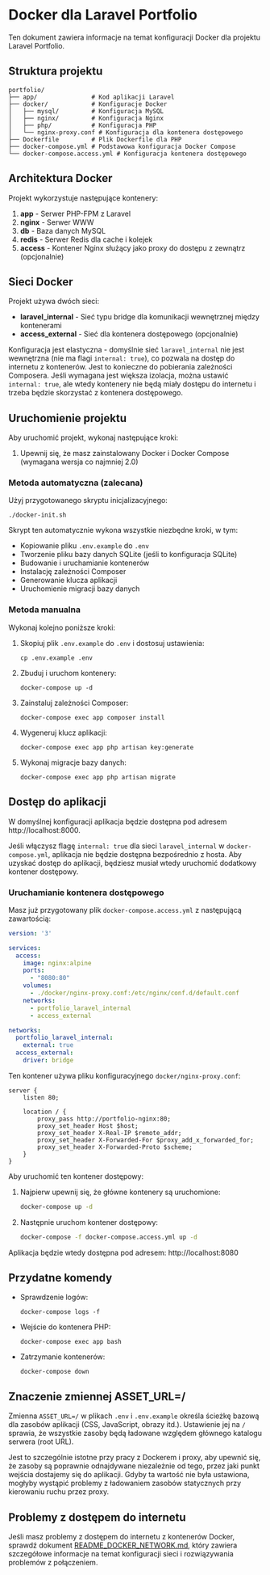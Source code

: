 # Docker dla Laravel Portfolio

Ten dokument zawiera informacje na temat konfiguracji Docker dla projektu Laravel Portfolio.

## Struktura projektu

```
portfolio/
├── app/               # Kod aplikacji Laravel
├── docker/            # Konfiguracje Docker
│   ├── mysql/         # Konfiguracja MySQL
│   ├── nginx/         # Konfiguracja Nginx
│   ├── php/           # Konfiguracja PHP
│   └── nginx-proxy.conf # Konfiguracja dla kontenera dostępowego
├── Dockerfile         # Plik Dockerfile dla PHP
├── docker-compose.yml # Podstawowa konfiguracja Docker Compose
└── docker-compose.access.yml # Konfiguracja kontenera dostępowego
```

## Architektura Docker

Projekt wykorzystuje następujące kontenery:

1. **app** - Serwer PHP-FPM z Laravel
2. **nginx** - Serwer WWW
3. **db** - Baza danych MySQL
4. **redis** - Serwer Redis dla cache i kolejek
5. **access** - Kontener Nginx służący jako proxy do dostępu z zewnątrz (opcjonalnie)

## Sieci Docker

Projekt używa dwóch sieci:
- **laravel_internal** - Sieć typu bridge dla komunikacji wewnętrznej między kontenerami
- **access_external** - Sieć dla kontenera dostępowego (opcjonalnie)

Konfiguracja jest elastyczna - domyślnie sieć `laravel_internal` nie jest wewnętrzna (nie ma flagi `internal: true`), co pozwala na dostęp do internetu z kontenerów. Jest to konieczne do pobierania zależności Composera. Jeśli wymagana jest większa izolacja, można ustawić `internal: true`, ale wtedy kontenery nie będą miały dostępu do internetu i trzeba będzie skorzystać z kontenera dostępowego.

## Uruchomienie projektu

Aby uruchomić projekt, wykonaj następujące kroki:

1. Upewnij się, że masz zainstalowany Docker i Docker Compose (wymagana wersja co najmniej 2.0)

### Metoda automatyczna (zalecana)

Użyj przygotowanego skryptu inicjalizacyjnego:
   ```
   ./docker-init.sh
   ```

Skrypt ten automatycznie wykona wszystkie niezbędne kroki, w tym:
- Kopiowanie pliku `.env.example` do `.env`
- Tworzenie pliku bazy danych SQLite (jeśli to konfiguracja SQLite)
- Budowanie i uruchamianie kontenerów
- Instalację zależności Composer
- Generowanie klucza aplikacji
- Uruchomienie migracji bazy danych

### Metoda manualna

Wykonaj kolejno poniższe kroki:

1. Skopiuj plik `.env.example` do `.env` i dostosuj ustawienia:
   ```
   cp .env.example .env
   ```
2. Zbuduj i uruchom kontenery:
   ```
   docker-compose up -d
   ```
3. Zainstaluj zależności Composer:
   ```
   docker-compose exec app composer install
   ```
4. Wygeneruj klucz aplikacji:
   ```
   docker-compose exec app php artisan key:generate
   ```
5. Wykonaj migracje bazy danych:
   ```
   docker-compose exec app php artisan migrate
   ```

## Dostęp do aplikacji

W domyślnej konfiguracji aplikacja będzie dostępna pod adresem http://localhost:8000.

Jeśli włączysz flagę `internal: true` dla sieci `laravel_internal` w `docker-compose.yml`, 
aplikacja nie będzie dostępna bezpośrednio z hosta. 
Aby uzyskać dostęp do aplikacji, będziesz musiał wtedy uruchomić dodatkowy kontener dostępowy.

### Uruchamianie kontenera dostępowego

Masz już przygotowany plik `docker-compose.access.yml` z następującą zawartością:

```yaml
version: '3'

services:
  access:
    image: nginx:alpine
    ports:
      - "8080:80"
    volumes:
      - ./docker/nginx-proxy.conf:/etc/nginx/conf.d/default.conf
    networks:
      - portfolio_laravel_internal
      - access_external

networks:
  portfolio_laravel_internal:
    external: true
  access_external:
    driver: bridge
```

Ten kontener używa pliku konfiguracyjnego `docker/nginx-proxy.conf`:

```nginx
server {
    listen 80;
    
    location / {
        proxy_pass http://portfolio-nginx:80;
        proxy_set_header Host $host;
        proxy_set_header X-Real-IP $remote_addr;
        proxy_set_header X-Forwarded-For $proxy_add_x_forwarded_for;
        proxy_set_header X-Forwarded-Proto $scheme;
    }
}
```

Aby uruchomić ten kontener dostępowy:

1. Najpierw upewnij się, że główne kontenery są uruchomione:
   ```bash
   docker-compose up -d
   ```

2. Następnie uruchom kontener dostępowy:
   ```bash
   docker-compose -f docker-compose.access.yml up -d
   ```

Aplikacja będzie wtedy dostępna pod adresem: http://localhost:8080

## Przydatne komendy

- Sprawdzenie logów:
  ```
  docker-compose logs -f
  ```
- Wejście do kontenera PHP:
  ```
  docker-compose exec app bash
  ```
- Zatrzymanie kontenerów:
  ```
  docker-compose down
  ```

## Znaczenie zmiennej ASSET_URL=/

Zmienna `ASSET_URL=/` w plikach `.env` i `.env.example` określa ścieżkę bazową dla zasobów
aplikacji (CSS, JavaScript, obrazy itd.). Ustawienie jej na `/` sprawia, że wszystkie zasoby będą ładowane
względem głównego katalogu serwera (root URL).

Jest to szczególnie istotne przy pracy z Dockerem i proxy, aby upewnić się, że zasoby są poprawnie odnajdywane 
niezależnie od tego, przez jaki punkt wejścia dostajemy się do aplikacji. Gdyby ta wartość nie była ustawiona,
mogłyby wystąpić problemy z ładowaniem zasobów statycznych przy kierowaniu ruchu przez proxy.

## Problemy z dostępem do internetu

Jeśli masz problemy z dostępem do internetu z kontenerów Docker, sprawdź dokument [README_DOCKER_NETWORK.md](./README_DOCKER_NETWORK.md), który zawiera szczegółowe informacje na temat konfiguracji sieci i rozwiązywania problemów z połączeniem.
